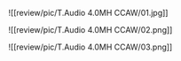 
![[review/pic/T.Audio 4.0MH CCAW/01.jpg]]

![[review/pic/T.Audio 4.0MH CCAW/02.png]]

![[review/pic/T.Audio 4.0MH CCAW/03.png]]
